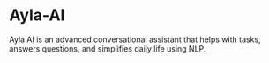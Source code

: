 # Ayla-AI
Ayla AI is an advanced conversational assistant that helps with tasks, answers questions, and simplifies daily life using NLP.
